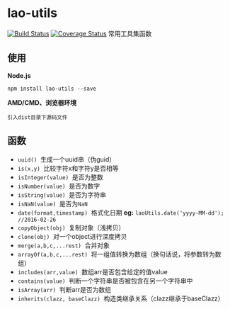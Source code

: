 # lao-utils
[![Build Status](https://travis-ci.org/giscafer/lao-utils.svg?branch=master)](https://travis-ci.org/giscafer/lao-utils)
[![Coverage Status](https://coveralls.io/repos/github/giscafer/lao-utils/badge.svg?branch=master)](https://coveralls.io/github/giscafer/lao-utils?branch=master)
常用工具集函数

## 使用
**Node.js**
	
	npm install lao-utils --save

**AMD/CMD、浏览器环境**

	引入dist目录下源码文件

## 函数

- `uuid()` 	&nbsp;生成一个uuid串（伪guid）
- `is(x,y)` 	&nbsp;比较字符x和字符y是否相等
- `isInteger(value)` 	&nbsp;是否为整数
- `isNumber(value)` 	&nbsp;是否为数字
- `isString(value)` 	&nbsp;是否为字符串
- `isNaN(value)` 	&nbsp;是否为`NaN`
- `date(format,timestamp)` 	&nbsp;格式化日期 **eg:** `laoUtils.date('yyyy-MM-dd'); //2016-02-26`
- `copyObject(obj)` 	&nbsp;复制对象（浅拷贝）
- `clone(obj)` 	&nbsp;对一个object进行深度拷贝
- `merge(a,b,c,...rest)` 	&nbsp;合并对象
- `arrayOf(a,b,c,...rest)` 	&nbsp;将一组值转换为数组（换句话说，将参数转为数组）
- `includes(arr,value)` 	&nbsp;数组arr是否包含给定的值value
- `contains(value)` 	&nbsp;判断一个字符串是否被包含在另一个字符串中
- `isArray(arr)` 	&nbsp;判断arr是否为数组
- `inherits(clazz, baseClazz)` 	&nbsp;构造类继承关系（clazz继承于baseClazz）